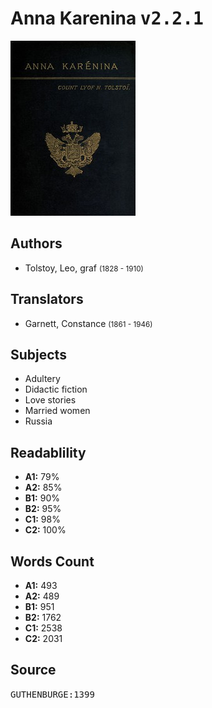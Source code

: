 # Anna Karenina <kbd>v2.2.1</kbd>

![](./cover.medium.jpg "")

## Authors


 - Tolstoy, Leo, graf <small>(1828 - 1910)</small>

## Translators


 - Garnett, Constance <small>(1861 - 1946)</small>

## Subjects


 - Adultery
 - Didactic fiction
 - Love stories
 - Married women
 - Russia

## Readablility


 - **A1:** 79%
 - **A2:** 85%
 - **B1:** 90%
 - **B2:** 95%
 - **C1:** 98%
 - **C2:** 100%

## Words Count


 - **A1:** 493
 - **A2:** 489
 - **B1:** 951
 - **B2:** 1762
 - **C1:** 2538
 - **C2:** 2031

## Source


<kbd>GUTHENBURGE:1399</kbd>
